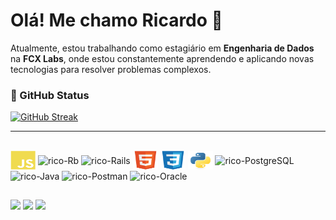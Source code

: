# Olá! Me chamo Ricardo 👋

Atualmente, estou trabalhando como estagiário em **Engenharia de Dados** na **FCX Labs**, onde estou constantemente aprendendo e aplicando novas tecnologias para resolver problemas complexos.


### 🚀 GitHub Status
[![GitHub Streak](https://streak-stats.demolab.com/?user=ricomf&theme=dark)](https://git.io/streak-stats)

---

<div style="display: inline_block"><br>
  <img align="center" alt="rico-Js" height="30" width="40" src="https://raw.githubusercontent.com/devicons/devicon/master/icons/javascript/javascript-plain.svg">
  <img align="center" alt="rico-Rb" height="30" width="40" src="https://cdn.jsdelivr.net/gh/devicons/devicon@latest/icons/ruby/ruby-plain.svg">
  <img align="center" alt="rico-Rails" height="30" width="40" src="https://cdn.jsdelivr.net/gh/devicons/devicon@latest/icons/rails/rails-plain-wordmark.svg">
  <img align="center" alt="rico-HTML" height="30" width="40" src="https://raw.githubusercontent.com/devicons/devicon/master/icons/html5/html5-original.svg">
  <img align="center" alt="rico-CSS" height="30" width="40" src="https://raw.githubusercontent.com/devicons/devicon/master/icons/css3/css3-original.svg">
  <img align="center" alt="rico-Python" height="30" width="40" src="https://raw.githubusercontent.com/devicons/devicon/master/icons/python/python-original.svg">
  <img align="center" alt="rico-PostgreSQL" height="30" width="40" src="https://cdn.jsdelivr.net/gh/devicons/devicon@latest/icons/postgresql/postgresql-plain.svg">
  <img align="center" alt="rico-Java" height="30" width="40" src="https://cdn.jsdelivr.net/gh/devicons/devicon@latest/icons/java/java-original.svg" >
  <img align="center" alt="rico-Postman" height="30" width="40" src="https://cdn.jsdelivr.net/gh/devicons/devicon@latest/icons/postman/postman-original.svg" >
  <img align="center" alt="rico-Oracle" height="30" width="40" src="https://cdn.jsdelivr.net/gh/devicons/devicon@latest/icons/oracle/oracle-original.svg" >     
</div>
  
  ##
 
<div> 

  <a href="https://instagram.com/ricardo_mendonca1000" target="_blank"><img src="https://img.shields.io/badge/-Instagram-%23E4405F?style=for-the-badge&logo=instagram&logoColor=white" target="_blank"></a>
  <a href = "mailto:ricardojmf2005@gmail.com"><img src="https://img.shields.io/badge/-Gmail-%23333?style=for-the-badge&logo=gmail&logoColor=white" target="_blank"></a>
  <a href="https://www.linkedin.com/in/ricardo-mendonça-42738226b" target="_blank"><img src="https://img.shields.io/badge/-LinkedIn-%230077B5?style=for-the-badge&logo=linkedin&logoColor=white" target="_blank"></a> 
  
</div>

          
          
